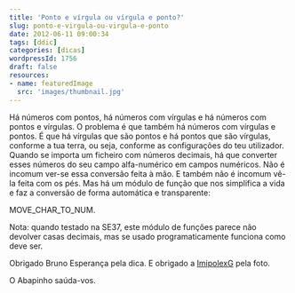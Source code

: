 ```yaml
---
title: 'Ponto e vírgula ou vírgula e ponto?'
slug: ponto-e-virgula-ou-virgula-e-ponto
date: 2012-06-11 09:00:34
tags: [ddic]
categories: [dicas]
wordpressId: 1756
draft: false
resources:
- name: featuredImage
  src: 'images/thumbnail.jpg'
---
```

Há números com pontos, há números com vírgulas e há números com pontos e vírgulas. O problema é que também há números com vírgulas e pontos. É que há vírgulas que são pontos e há pontos que são vírgulas, conforme a tua terra, ou seja, conforme as configurações do teu utilizador. Quando se importa um ficheiro com números decimais, há que converter esses números do seu campo alfa-numérico em campos numéricos. Não é incomum ver-se essa conversão feita à mão. E também não é incomum vê-la feita com os pés. Mas há um módulo de função que nos simplifica a vida e faz a conversão de forma automática e transparente:

MOVE_CHAR_TO_NUM.

Nota: quando testado na SE37, este módulo de funções parece não devolver casas decimais, mas se usado programaticamente funciona como deve ser.

Obrigado Bruno Esperança pela dica.
E obrigado a [ImipolexG][1] pela foto.

O Abapinho saúda-vos.

   [1]: https://www.flickr.com/photos/imipolexg/3228161164/
